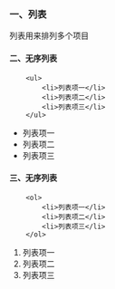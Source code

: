 ### 一、列表

列表用来排列多个项目

#### 二、无序列表

```
	<ul>
		<li>列表项一</li>
		<li>列表项二</li>
		<li>列表项三</li>
	</ul>
```
- 列表项一
- 列表项二
- 列表项三

#### 三、无序列表

```
	<ol>
		<li>列表项一</li>
		<li>列表项二</li>
		<li>列表项三</li>
	</ol>
```

1. 列表项一
2. 列表项二
3. 列表项三